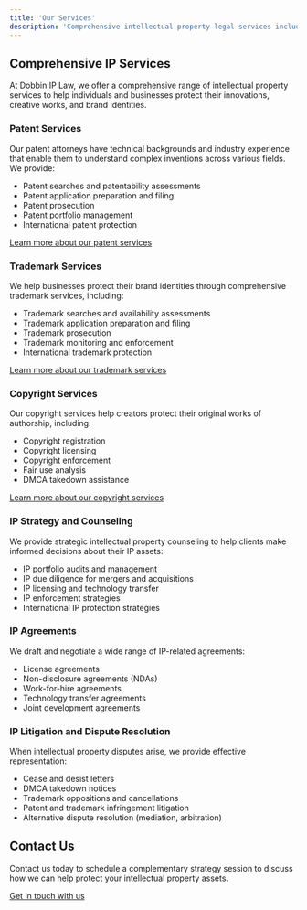 ```yaml
---
title: 'Our Services'
description: 'Comprehensive intellectual property legal services including patents, trademarks, and copyrights'
---
```


## Comprehensive IP Services

At Dobbin IP Law, we offer a comprehensive range of intellectual property services to help individuals and businesses protect their innovations, creative works, and brand identities.

### Patent Services

Our patent attorneys have technical backgrounds and industry experience that enable them to understand complex inventions across various fields. We provide:

- Patent searches and patentability assessments
- Patent application preparation and filing
- Patent prosecution
- Patent portfolio management
- International patent protection

[Learn more about our patent services](/patents)

### Trademark Services

We help businesses protect their brand identities through comprehensive trademark services, including:

- Trademark searches and availability assessments
- Trademark application preparation and filing
- Trademark prosecution
- Trademark monitoring and enforcement
- International trademark protection

[Learn more about our trademark services](/trademarks)

### Copyright Services

Our copyright services help creators protect their original works of authorship, including:

- Copyright registration
- Copyright licensing
- Copyright enforcement
- Fair use analysis
- DMCA takedown assistance

[Learn more about our copyright services](/copyrights)

### IP Strategy and Counseling

We provide strategic intellectual property counseling to help clients make informed decisions about their IP assets:

- IP portfolio audits and management
- IP due diligence for mergers and acquisitions
- IP licensing and technology transfer
- IP enforcement strategies
- International IP protection strategies

### IP Agreements

We draft and negotiate a wide range of IP-related agreements:

- License agreements
- Non-disclosure agreements (NDAs)
- Work-for-hire agreements
- Technology transfer agreements
- Joint development agreements

### IP Litigation and Dispute Resolution

When intellectual property disputes arise, we provide effective representation:

- Cease and desist letters
- DMCA takedown notices
- Trademark oppositions and cancellations
- Patent and trademark infringement litigation
- Alternative dispute resolution (mediation, arbitration)

## Contact Us

Contact us today to schedule a complementary strategy session to discuss how we can help protect your intellectual property assets.

[Get in touch with us](/contact)
